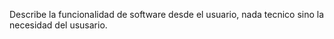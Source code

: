 Describe la funcionalidad de software desde el usuario, nada tecnico sino la necesidad del ususario.